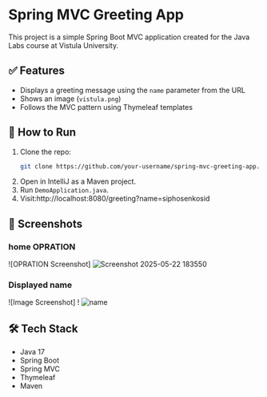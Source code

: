 # Spring MVC Greeting App

This project is a simple Spring Boot MVC application created for the Java Labs course at Vistula University.

## ✅ Features
- Displays a greeting message using the `name` parameter from the URL
- Shows an image (`vistula.png`)
- Follows the MVC pattern using Thymeleaf templates

## 🚀 How to Run
1. Clone the repo:
   ```bash
   git clone https://github.com/your-username/spring-mvc-greeting-app.git
   ```
2. Open in IntelliJ as a Maven project.
3. Run `DemoApplication.java`.
4. Visit:http://localhost:8080/greeting?name=siphosenkosid
   

## 📸 Screenshots
### home OPRATION
![OPRATION Screenshot] ![Screenshot 2025-05-22 183550](https://github.com/user-attachments/assets/fd96e1be-d07c-406a-8388-f0a39e8370cc)


###  Displayed name
![Image Screenshot] ! ![name](https://github.com/user-attachments/assets/daaef6f7-80d7-48a3-96b5-d625f6f72b0b)


## 🛠 Tech Stack
- Java 17
- Spring Boot
- Spring MVC
- Thymeleaf
- Maven
